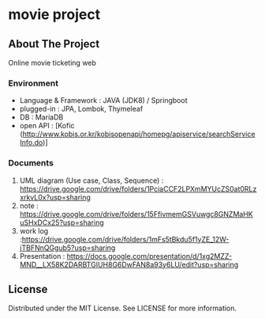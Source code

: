 # movie project

## About The Project
Online movie ticketing web

### Environment
* Language & Framework : JAVA (JDK8) / Springboot
* plugged-in : JPA, Lombok, Thymeleaf
* DB : MariaDB
* open API : [Kofic (http://www.kobis.or.kr/kobisopenapi/homepg/apiservice/searchServiceInfo.do)]

### Documents
 1. UML diagram (Use case, Class, Sequence) : https://drive.google.com/drive/folders/1PciaCCF2LPXmMYUcZS0at0RLzxrkvL0x?usp=sharing
 2. note : https://drive.google.com/drive/folders/15FfivmemGSVuwgc8GNZMaHKuSHxDCx25?usp=sharing
 3. work log :https://drive.google.com/drive/folders/1mFs5tBkdu5f1yZE_12W-jTBFNnQGgub5?usp=sharing
 4. Presentation : https://docs.google.com/presentation/d/1xg2MZZ-MND__LX58K2DARBTGIUH8G6DwFAN8a93y6LU/edit?usp=sharing


## License
Distributed under the MIT License. See LICENSE for more information.
